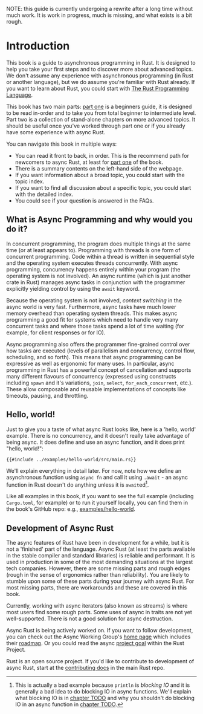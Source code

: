 NOTE: this guide is currently undergoing a rewrite after a long time without much work. It is work in progress, much is missing, and what exists is a bit rough.

# Introduction

This book is a guide to asynchronous programming in Rust. It is designed to help you take your first steps and to discover more about advanced topics. We don't assume any experience with asynchronous programming (in Rust or another language), but we do assume you're familiar with Rust already. If you want to learn about Rust, you could start with [The Rust Programming Language](https://doc.rust-lang.org/stable/book/).

This book has two main parts: [part one](part-guide/intro.md) is a beginners guide, it is designed to be read in-order and to take you from total beginner to intermediate level. Part two is a collection of stand-alone chapters on more advanced topics. It should be useful once you've worked through part one or if you already have some experience with async Rust.

You can navigate this book in multiple ways:

* You can read it front to back, in order. This is the recommend path for newcomers to async Rust, at least for [part one](part-guide/intro.md) of the book.
* There is a summary contents on the left-hand side of the webpage.
* If you want information about a broad topic, you could start with the topic index.
* If you want to find all discussion about a specific topic, you could start with the detailed index.
* You could see if your question is answered in the FAQs.


## What is Async Programming and why would you do it?

In concurrent programming, the program does multiple things at the same time (or at least appears to). Programming with threads is one form of concurrent programming. Code within a thread is written in sequential style and the operating system executes threads concurrently. With async programming, concurrency happens entirely within your program (the operating system is not involved). An async runtime (which is just another crate in Rust) manages async tasks in conjunction with the programmer explicitly yielding control by using the `await` keyword.

Because the operating system is not involved, *context switching* in the async world is very fast. Furthermore, async tasks have much lower memory overhead than operating system threads. This makes async programming a good fit for systems which need to handle very many concurrent tasks and where those tasks spend a lot of time waiting (for example, for client responses or for IO).

Async programming also offers the programmer fine-grained control over how tasks are executed (levels of parallelism and concurrency, control flow, scheduling, and so forth). This means that async programming can be expressive as well as ergonomic for many uses. In particular, async programming in Rust has a powerful concept of cancellation and supports many different flavours of concurrency (expressed using constructs including `spawn` and it's variations, `join`, `select`, `for_each_concurrent`, etc.). These allow composable and reusable implementations of concepts like timeouts, pausing, and throttling.


## Hello, world!

Just to give you a taste of what async Rust looks like, here is a 'hello, world' example. There is no concurrency, and it doesn't really take advantage of being async. It does define and use an async function, and it does print "hello, world!":

```rust,edition2021
{{#include ../examples/hello-world/src/main.rs}}
```

We'll explain everything in detail later. For now, note how we define an asynchronous function using `async fn` and call it using `.await` - an async function in Rust doesn't do anything unless it is `await`ed[^blocking].

Like all examples in this book, if you want to see the full example (including `Cargo.toml`, for example) or to run it yourself locally, you can find them in the book's GitHub repo: e.g., [examples/hello-world](https://github.com/rust-lang/async-book/tree/master/examples/hello-world).


## Development of Async Rust

The async features of Rust have been in development for a while, but it is not a 'finished' part of the language. Async Rust (at least the parts available in the stable compiler and standard libraries) is reliable and performant. It is used in production in some of the most demanding situations at the largest tech companies. However, there are some missing parts and rough edges (rough in the sense of ergonomics rather than reliability). You are likely to stumble upon some of these parts during your journey with async Rust. For most missing parts, there are workarounds and these are covered in this book.

Currently, working with async iterators (also known as streams) is where most users find some rough parts. Some uses of async in traits are not yet well-supported. There is not a good solution for async destruction.

Async Rust is being actively worked on. If you want to follow development, you can check out the Async Working Group's [home page](https://rust-lang.github.io/wg-async/meetings.html) which includes their [roadmap](https://rust-lang.github.io/wg-async/vision/roadmap.html). Or you could read the async [project goal](https://github.com/rust-lang/rust-project-goals/issues/105) within the Rust Project.

Rust is an open source project. If you'd like to contribute to development of async Rust, start at the [contributing docs](https://github.com/rust-lang/rust/blob/master/CONTRIBUTING.md) in the main Rust repo.


[^blocking]: This is actually a bad example because `println` is *blocking IO* and it is generally a bad idea to do blocking IO in async functions. We'll explain what blocking IO is in [chapter TODO]() and why you shouldn't do blocking IO in an async function in [chapter TODO]().

